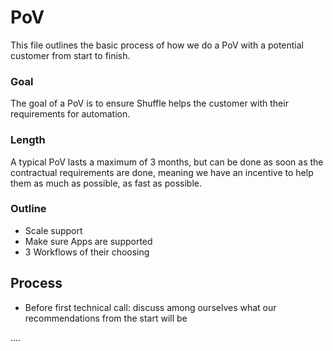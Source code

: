 # PoV
This file outlines the basic process of how we do a PoV with a potential customer from start to finish.

### Goal
The goal of a PoV is to ensure Shuffle helps the customer with their requirements for automation.

### Length
A typical PoV lasts a maximum of 3 months, but can be done as soon as the contractual requirements are done, meaning we have an incentive to help them as much
as possible, as fast as possible.

### Outline
- Scale support
- Make sure Apps are supported
- 3 Workflows of their choosing

## Process
- Before first technical call: discuss among ourselves what our recommendations from the start will be

....
